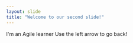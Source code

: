 ```yaml
---
layout: slide
title: "Welcome to our second slide!"
---
```

I'm an Agile learner
Use the left arrow to go back!
